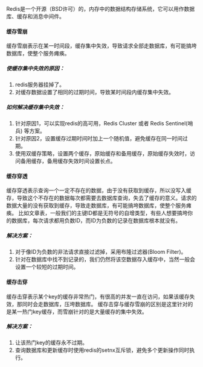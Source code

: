 Redis是一个开源（BSD许可）的，内存中的数据结构存储系统，它可以用作数据库、缓存和消息中间件。

#### 缓存雪崩
缓存雪崩表示在某一时间段，缓存集中失效，导致请求全部走数据库，有可能搞垮数据库，使整个服务瘫痪。
##### 使缓存集中失效的原因：
1. redis服务器挂掉了。
2. 对缓存数据设置了相同的过期时间，导致某时间段内缓存集中失效。
##### 如何解决缓存集中失效：
1. 针对原因1，可以实现redis的高可用，Redis Cluster 或者 Redis Sentinel(哨兵) 等方案。
2. 针对原因2，设置缓存过期时间时加上一个随机值，避免缓存在同一时间过期。
3. 使用双缓存策略，设置两个缓存，原始缓存和备用缓存，原始缓存失效时，访问备用缓存，备用缓存失效时间设置长点。

#### 缓存穿透
缓存穿透表示查询一个一定不存在的数据，由于没有获取到缓存，所以没写入缓存，导致这个不存在的数据每次都需要去数据库查询，失去了缓存的意义。请求的数据大量的没有获取到缓存，导致走数据库，有可能搞垮数据库，使整个服务瘫痪。
比如文章表，一般我们的主键ID都是无符号的自增类型，有些人想要搞垮你的数据库，每次请求都用负数ID，而ID为负数的记录在数据库根本就没有。
##### 解决方案：
1. 对于像ID为负数的非法请求直接过滤掉，采用布隆过滤器(Bloom Filter)。
2. 针对在数据库中找不到记录的，我们仍然将该空数据存入缓存中，当然一般会设置一个较短的过期时间。

#### 缓存击穿
缓存击穿表示某个key的缓存非常热门，有很高的并发一直在访问，如果该缓存失效，那同时会走数据库，压垮数据库。
缓存击穿与缓存雪崩的区别是这里针对的是某一热门key缓存，而雪崩针对的是大量缓存的集中失效。
##### 解决方案：
1. 让该热门key的缓存永不过期。
2. 查询数据库和更新缓存时使用redis的setnx互斥锁，避免多个更新操作同时执行。